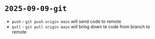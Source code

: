 # `2025-09-09-git`

- `push` - `git push origin main` will send code to remote
- `pull` -  `git pull origin main` will bring down te code from branch to remote
